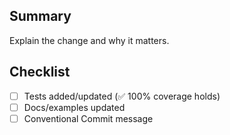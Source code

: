 ## Summary
Explain the change and why it matters.

## Checklist
- [ ] Tests added/updated (✅ 100% coverage holds)
- [ ] Docs/examples updated
- [ ] Conventional Commit message
